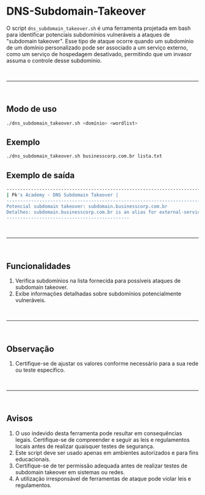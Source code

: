 # DNS-Subdomain-Takeover

O script ```dns_subdomain_takeover.sh``` é uma ferramenta projetada em bash para identificar potenciais subdomínios vulneráveis a ataques de "subdomain takeover". Esse tipo de ataque ocorre quando um subdomínio de um domínio personalizado pode ser associado a um serviço externo, como um serviço de hospedagem desativado, permitindo que um invasor assuma o controle desse subdomínio.

<br>

---

<br>

## **Modo de uso**

```bash
./dns_subdomain_takeover.sh <domínio> <wordlist>
```

## **Exemplo**

```bash
./dns_subdomain_takeover.sh businesscorp.com.br lista.txt
```

## **Exemplo de saída**

```bash
------------------------------------------------------------------------------------
| Pk's Academy - DNS Subdomain Takeover |
------------------------------------------------------------------------------------
Potencial subdomain takeover: subdomain.businesscorp.com.br
Detalhes: subdomain.businesscorp.com.br is an alias for external-service.com.
---------------------------------------------
```

<br>

---

<br>

## **Funcionalidades**

1. Verifica subdomínios na lista fornecida para possíveis ataques de subdomain takeover.
2. Exibe informações detalhadas sobre subdomínios potencialmente vulneráveis.

<br>

---

<br>

## **Observação**

1. Certifique-se de ajustar os valores conforme necessário para a sua rede ou teste específico.

<br>

---

<br>

## **Avisos**

1. O uso indevido desta ferramenta pode resultar em consequências legais. Certifique-se de compreender e seguir as leis e regulamentos locais antes de realizar quaisquer testes de segurança.
2. Este script deve ser usado apenas em ambientes autorizados e para fins educacionais.
3. Certifique-se de ter permissão adequada antes de realizar testes de subdomain takeover em sistemas ou redes.
4. A utilização irresponsável de ferramentas de ataque pode violar leis e regulamentos.




















